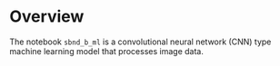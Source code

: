 # Overview

The notebook ```sbnd_b_ml``` is a convolutional neural network (CNN) type machine learning model that processes image data. 
